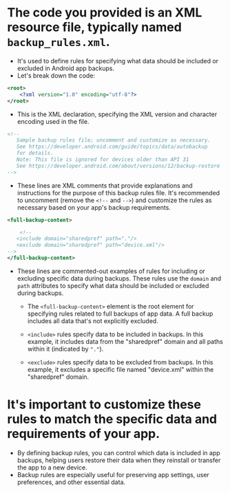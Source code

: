 # The code you provided is an XML resource file, typically named `backup_rules.xml`. 
- It's used to define rules for specifying what data should be included or excluded in Android app backups. 
- Let's break down the code:

```xml
<root>
    <?xml version="1.0" encoding="utf-8"?>
</root>
```

- This is the XML declaration, specifying the XML version and character encoding used in the file.

```xml
<!--
   Sample backup rules file; uncomment and customize as necessary.
   See https://developer.android.com/guide/topics/data/autobackup
   for details.
   Note: This file is ignored for devices older than API 31
   See https://developer.android.com/about/versions/12/backup-restore
-->
```

- These lines are XML comments that provide explanations and instructions for the purpose of this backup rules file. It's recommended to uncomment (remove the `<!--` and `-->`) and customize the rules as necessary based on your app's backup requirements.

```xml
<full-backup-content>

    <!--
   <include domain="sharedpref" path="."/>
   <exclude domain="sharedpref" path="device.xml"/>
-->
</full-backup-content>
```

- These lines are commented-out examples of rules for including or excluding specific data during backups. These rules use the `domain` and `path` attributes to specify what data should be included or excluded during backups.

  - The `<full-backup-content>` element is the root element for specifying rules related to full backups of app data. A full backup includes all data that's not explicitly excluded.

  - `<include>` rules specify data to be included in backups. In this example, it includes data from the "sharedpref" domain and all paths within it (indicated by `"."`).

  - `<exclude>` rules specify data to be excluded from backups. In this example, it excludes a specific file named "device.xml" within the "sharedpref" domain.

# It's important to customize these rules to match the specific data and requirements of your app. 
- By defining backup rules, you can control which data is included in app backups, helping users restore their data when they reinstall or transfer the app to a new device. 
- Backup rules are especially useful for preserving app settings, user preferences, and other essential data.